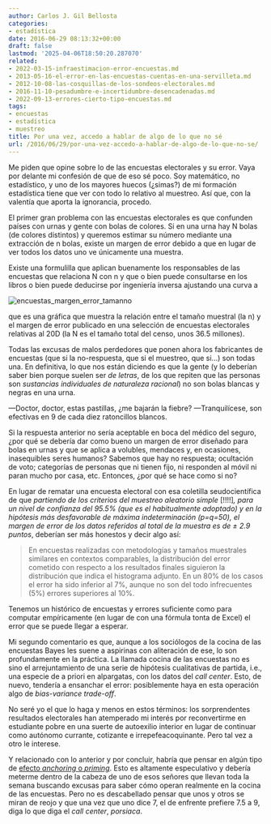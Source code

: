 ```yaml
---
author: Carlos J. Gil Bellosta
categories:
- estadística
date: 2016-06-29 08:13:32+00:00
draft: false
lastmod: '2025-04-06T18:50:20.287070'
related:
- 2022-03-15-infraestimacion-error-encuestas.md
- 2013-05-16-el-error-en-las-encuestas-cuentas-en-una-servilleta.md
- 2012-10-08-las-cosquillas-de-los-sondeos-electorales.md
- 2016-11-10-pesadumbre-e-incertidumbre-desencadenadas.md
- 2022-09-13-errores-cierto-tipo-encuestas.md
tags:
- encuestas
- estadística
- muestreo
title: Por una vez, accedo a hablar de algo de lo que no sé
url: /2016/06/29/por-una-vez-accedo-a-hablar-de-algo-de-lo-que-no-se/
---
```


Me piden que opine sobre lo de las encuestas electorales y su error. Vaya por delante mi confesión de que de eso sé poco. Soy matemático, no estadístico, y uno de los mayores huecos (¿simas?) de mi formación estadística tiene que ver con todo lo relativo al muestreo. Así que, con la valentía que aporta la ignorancia, procedo.

El primer gran problema con las encuestas electorales es que confunden países con urnas y gente con bolas de colores. Si en una urna hay N bolas (de colores distintos) y queremos estimar su número mediante una extracción de n bolas, existe un margen de error debido a que en lugar de ver todos los datos uno ve únicamente una muestra.

Existe una formulilla que aplican buenamente los responsables de las encuestas que relaciona N con n y que o bien puede consultarse en los libros o bien puede deducirse por ingeniería inversa ajustando una curva a

![encuestas_margen_error_tamanno](/wp-uploads/2016/06/encuestas_margen_error_tamanno.png#center)

que es una gráfica que muestra la relación entre el tamaño muestral (la n) y el margen de error publicado en una selección de encuestas electorales relativas al 20D (la N es el tamaño total del censo, unos 36.5 millones).

Todas las excusas de malos perdedores que ponen ahora los fabricantes de encuestas (que si la no-respuesta, que si el muestreo, que si...) son todas una. En definitiva, lo que nos están diciendo es que la gente (y lo deberían saber bien porque suelen ser _de letras_, de los que repiten que las personas son _sustancias individuales de naturaleza racional_) no son bolas blancas y negras en una urna.

—Doctor, doctor, estas pastillas, ¿me bajarán la fiebre?
—Tranquilícese, son efectivas en 9 de cada diez ratoncillos blancos.

Si la respuesta anterior no sería aceptable en boca del médico del seguro, ¿por qué se debería dar como bueno un margen de error diseñado para bolas en urnas y que se aplica a volubles, mendaces y, en ocasiones, inasequibles seres humanos? Sabemos que hay no respuesta; ocultación de voto; categorías de personas que ni tienen fijo, ni responden al móvil ni paran mucho por casa, etc. Entonces, ¿por qué se hace como si no?

En lugar de rematar una encuesta electoral con esa coletilla seudocientífica de que _partiendo de los criterios del muestreo aleatorio simple_ [!!!!]_, para un nivel de confianza del 95.5% (que es el habitualmente adoptado) y en la hipótesis más desfavorable de máxima indeterminación (p=q=50), el margen de error de los datos referidos al total de la muestra es de ± 2.9 puntos_, deberían ser más honestos y decir algo así:

>En encuestas realizadas con metodologías y tamaños muestrales similares en contextos comparables, la distribución del error cometido con respecto a los resultados finales siguieron la distribución que indica el histograma adjunto. En un 80% de los casos el error ha sido inferior al 7%, aunque no son del todo infrecuentes (5%) errores superiores al 10%.

Tenemos un histórico de encuestas y errores suficiente como para computar empíricamente (en lugar de con una fórmula tonta de Excel) el error que se puede llegar a esperar.

Mi segundo comentario es que, aunque a los sociólogos de la cocina de las encuestas Bayes les suene a aspirinas con aliteración de ese, lo son profundamente en la práctica. La llamada cocina de las encuestas no es sino el arrejuntamiento de una serie de hipótesis cualitativas de partida, i.e., una especie de a priori en alpargatas, con los datos del _call center_. Esto, de nuevo, tendería a ensanchar el error: posiblemente haya en esta operación algo de _bias-variance trade-off_.

No seré yo el que lo haga y menos en estos términos: los sorprendentes resultados electorales han atemperado mi interés por reconvertirme en estudiante pobre en una suerte de autoexilio interior en lugar de continuar como autónomo currante, cotizante e irrepefeacoquinante. Pero tal vez a otro le interese.

Y relacionado con lo anterior y por concluir, habría que pensar en algún tipo de [efecto _anchoring_ o _priming_](https://www.quora.com/Whats-the-difference-between-Anchoring-and-Priming). Esto es altamente especulativo y debería meterme dentro de la cabeza de uno de esos señores que llevan toda la semana buscando excusas para saber cómo operan realmente en la cocina de las encuestas. Pero no es descabellado pensar que unos y otros se miran de reojo y que una vez que uno dice 7, el de enfrente prefiere 7.5 a 9, diga lo que diga el _call center_, _porsiaca_.